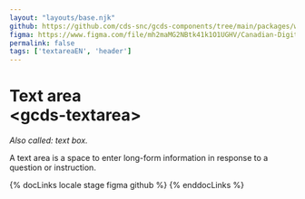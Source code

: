 ```yaml
---
layout: "layouts/base.njk"
github: https://github.com/cds-snc/gcds-components/tree/main/packages/web/src/components/gcds-textarea
figma: https://www.figma.com/file/mh2maMG2NBtk41k1O1UGHV/Canadian-Digital-Service%E2%80%A8---GC-Design-System?node-id=856%3A2774&t=CNFu5vZBMMrGho6u-0
permalink: false
tags: ['textareaEN', 'header']
---
```


# Text area <br>&lt;gcds-textarea&gt;

_Also called: text box._

A text area is a space to enter long-form information in response to a question or instruction.

{% docLinks locale stage figma github %}
{% enddocLinks %}

<div class="b-sm b-gray px-250 py-400 my-500">
  <gcds-textarea
    textarea-id="textarea-example"
    label="Text area label"
    hint="Hint / example message."
    value="Text area content."
  >
  </gcds-textarea>
</div>
